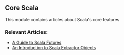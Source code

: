 ## Core Scala

This module contains articles about Scala's core features

### Relevant Articles: 

- [A Guide to Scala Futures](https://www.baeldung.com/scala/futures)
- [An Introduction to Scala Extractor Objects](https://www.baeldung.com/scala/extractor-objects)
